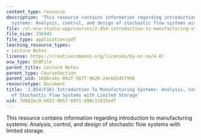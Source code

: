 ```yaml
---
content_type: resource
description: 'This resource contains information regarding introduction to manufacturing
  systems: Analysis, control, and design of stochastic flow systems with limited storage.'
file: /ol-ocw-studio-app/courses/2-854-introduction-to-manufacturing-systems-fall-2016/7d082ec9b6520b5760f1d98c1c035ed7_MIT2_854F16_Analysis.pdf
file_size: 336945
file_type: application/pdf
learning_resource_types:
- Lecture Notes
license: https://creativecommons.org/licenses/by-nc-sa/4.0/
ocw_type: OCWFile
parent_title: Lecture Notes
parent_type: CourseSection
parent_uid: 10dbcabc-062f-5677-9628-24c6d3457998
resourcetype: Document
title: '2.854(F16) Introduction To Manufacturing Systems: Analysis, Control, and Design
  of Stochastic Flow Systems with Limited Storage'
uid: 7d082ec9-b652-0b57-60f1-d98c1c035ed7
---
```

This resource contains information regarding introduction to manufacturing systems: Analysis, control, and design of stochastic flow systems with limited storage.